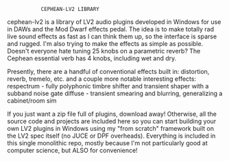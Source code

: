 
			   CEPHEAN-LV2 LIBRARY

cephean-lv2 is a library of LV2 audio plugins developed
in Windows for use in DAWs and the Mod Dwarf effects
pedal. The idea is to make totally rad live sound effects
as fast as I can think them up, so the interface is sparse
and rugged. I'm also trying to make the effects as simple
as possible. Doesn't everyone hate tuning 25 knobs on a
parametric reverb? The Cephean essential verb has 4 knobs,
including wet and dry.

Presently, there are a handful of conventional effects
built in: distortion, reverb, tremelo, etc. and a couple
more notable interesting effects:
	respectrum - fully polyphonic timbre shifter and
		transient shaper with a subband noise gate
	diffuse - transient smearing and blurring,
		generalizing a cabinet/room sim

If you just want a zip file full of plugins, download away!
Otherwise, all the source code and projects are included
here so you can start building your own LV2 plugins in
Windows using my "from scratch" framework built on the LV2
spec itself (no JUCE or DPF overheads). Everything is
included in this single monolithic repo, mostly because I'm
not particularly good at computer science, but ALSO for
convenience!